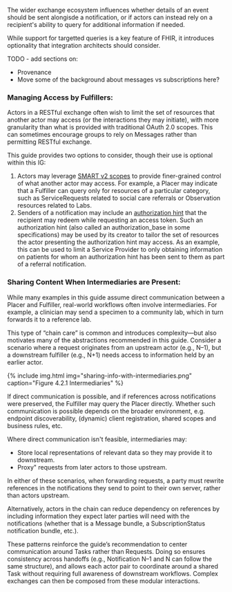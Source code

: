 The wider exchange ecosystem influences whether details of an event should be sent alongisde a notification, or if actors can instead rely on a recipient's ability to query for additional information if needed.

While support for targetted queries is a key feature of FHIR, it introduces optionality that integration architects should consider.  

TODO - add sections on:
* Provenance
* Move some of the background about messages vs subscriptions here?


### Managing Access by Fulfillers:
Actors in a RESTful exchange often wish to limit the set of resources that another actor may access (or the interactions they may initiate), with more granularity than what is provided with traditional OAuth 2.0 scopes. This can sometimes encourage groups to rely on Messages rather than permitting RESTful exchange.

This guide provides two options to consider, though their use is optional within this IG:

1. Actors may leverage [SMART v2 scopes](https://hl7.org/fhir/smart-app-launch/) to provide finer-grained control of what another actor may access. For example, a Placer may indicate that a Fulfiller can query only for resources of a particular category, such as ServiceRequests related to social care referrals or Observation resources related to Labs.
2. Senders of a notification may include an [authorization hint](https://build.fhir.org/ig/HL7/fhir-subscription-backport-ig/StructureDefinition-notification-authorization-hint.html) that the recipient may redeem while requesting an access token. Such an authorization hint (also called an authorization_base in some specifications) may be used by its creator to tailor the set of resources the actor presenting the authorization hint may access. As an example, this can be used to limit a Service Provider to only obtaining information on patients for whom an authorization hint has been sent to them as part of a referral notification.  


### Sharing Content When Intermediaries are Present:

While many examples in this guide assume direct communication between a Placer and Fulfiller, real-world workflows often involve intermediaries. For example, a clinician may send a specimen to a community lab, which in turn forwards it to a reference lab.

This type of “chain care” is common and introduces complexity—but also motivates many of the abstractions recommended in this guide. Consider a scenario where a request originates from an upstream actor (e.g., N–1), but a downstream fulfiller (e.g., N+1) needs access to information held by an earlier actor.

{% include img.html img="sharing-info-with-intermediaries.png" caption="Figure 4.2.1 Intermediaries" %}

If direct communication is possible, and if references across notifications were preserved, the Fulfiller may query the Placer directly. Whether such communication is possible depends on the broader environment, e.g. endpoint discoverability, (dynamic) client registration, shared scopes and business rules, etc.

Where direct communication isn't feasible, intermediaries may:
* Store local representations of relevant data so they may provide it to downstream.
* Proxy" requests from later actors to those upstream.

In either of these scenarios, when forwarding requests, a party must rewrite references in the notifications they send to point to their own server, rather than actors upstream.

Alternatively, actors in the chain can reduce dependency on references by including information they expect later parties will need with the notifications (whether that is a Message bundle, a SubscriptionStatus notification bundle, etc.).

These patterns reinforce the guide’s recommendation to center communication around Tasks rather than Requests. Doing so ensures consistency across handoffs (e.g., Notification N–1 and N can follow the same structure), and allows each actor pair to coordinate around a shared Task without requiring full awareness of downstream workflows. Complex exchanges can then be composed from these modular interactions.
